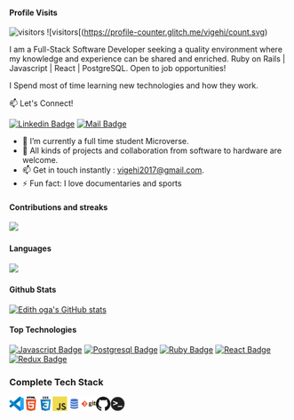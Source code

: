 #### Profile Visits

![visitors](https://visitor-badge.glitch.me/badge?page_id=vigehi.vigehi&left_color=Blue&right_color=pink)
![visitors[(https://profile-counter.glitch.me/vigehi/count.svg)

I am a Full-Stack Software Developer seeking a quality environment where my knowledge and experience can be shared and enriched. Ruby on Rails | Javascript | React | PostgreSQL. Open to job opportunities!

I Spend most of time learning new technologies and how they work.

:mailbox: Let's Connect!

[![Linkedin Badge](https://img.shields.io/badge/-Edithoga-0e76a8?style=flat&labelColor=0e76a8&logo=linkedin&logoColor=white)](https://www.linkedin.com/in/edith-oga-5708801b8/) 
[![Mail Badge](https://img.shields.io/badge/-edithoga-c0392b?style=flat&labelColor=c0392b&logo=gmail&logoColor=white)](mailto:vigehi2017@gmail.com)


- 🔭 I’m currently a full time student Microverse.
- 🤔 All kinds of projects and collaboration from software to hardware are welcome.
- 📫 Get in touch instantly : vigehi2017@gmail.com.
- ⚡ Fun fact: I love documentaries and sports
<p >

#### Contributions and streaks
<img src="https://github-readme-streak-stats.herokuapp.com/?user=vigehi"/>

#### Languages
<img src="https://github-readme-stats.vercel.app/api/top-langs?username=vigehi&layout=compact"/>
</p>

#### Github Stats
[![Edith oga's GitHub stats](https://github-readme-stats.vercel.app/api?username=vigehi&theme=gruvbox)](https://github.com/vigehi/github-readme-stats)






#### Top Technologies

[![Javascript Badge](https://img.shields.io/badge/-Javascript-F0DB4F?style=for-the-badge&labelColor=black&logo=javascript&logoColor=F0DB4F)](#) 
[![Postgresql Badge](https://img.shields.io/badge/-Postgresql-305d8d?style=for-the-badge&labelColor=black&logo=postgresql&logoColor=305d8d)](#) 
[![Ruby Badge](https://img.shields.io/badge/-Ruby-red?style=for-the-badge&labelColor=black&logo=ruby&logoColor=red)](#) 
[![React Badge](https://img.shields.io/badge/-React-blue?style=for-the-badge&labelColor=black&logo=react&logoColor=blue)](#) 
[![Redux Badge](https://img.shields.io/badge/-Redux-green?style=for-the-badge&labelColor=black&logo=redux&logoColor=green)](#) 


### Complete Tech Stack

<img align="left" alt="Visual Studio Code" width="26px" src="https://raw.githubusercontent.com/github/explore/80688e429a7d4ef2fca1e82350fe8e3517d3494d/topics/visual-studio-code/visual-studio-code.png" />
<img align="left" alt="HTML5" width="26px" src="https://raw.githubusercontent.com/github/explore/80688e429a7d4ef2fca1e82350fe8e3517d3494d/topics/html/html.png" />
<img align="left" alt="CSS3" width="26px" src="https://raw.githubusercontent.com/github/explore/80688e429a7d4ef2fca1e82350fe8e3517d3494d/topics/css/css.png" />
<img align="left" alt="JavaScript" width="26px" src="https://raw.githubusercontent.com/github/explore/80688e429a7d4ef2fca1e82350fe8e3517d3494d/topics/javascript/javascript.png" />
<img align="left" alt="JavaScript" width="26px" src="https://raw.githubusercontent.com/github/explore/80688e429a7d4ef2fca1e82350fe8e3517d3494d/topics/sql/sql.png"/>
<img align="left" alt="Git" width="26px" src="https://raw.githubusercontent.com/github/explore/80688e429a7d4ef2fca1e82350fe8e3517d3494d/topics/git/git.png" />
<img align="left" alt="GitHub" width="26px" src="https://raw.githubusercontent.com/github/explore/78df643247d429f6cc873026c0622819ad797942/topics/github/github.png" />
<img align="left" alt="Terminal" width="26px" src="https://raw.githubusercontent.com/github/explore/80688e429a7d4ef2fca1e82350fe8e3517d3494d/topics/terminal/terminal.png" />

<br />
<br />

 


